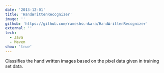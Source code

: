 ```yaml
---
date: '2013-12-01'
title: 'HandWrittenRecognizer'
image: ''
github: 'https://github.com/rameshsunkara/HandWrittenRecognizer'
external: ''
tech:
  - Java
  - Maven
show: 'true'
---
```


Classifies the hand written images based on the pixel data given in training set data.
